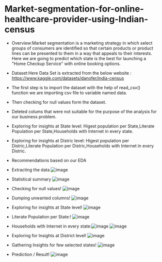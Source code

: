 # Market-segmentation-for-online-healthcare-provider-using-Indian-census

- Overview:Market segmentation is a marketing strategy in which select groups of consumers are identified so that certain products or product lines can be presented to them in a way that appeals to their interests.
Here we are going to predict which state is the best for launching a "Home Checkup Service" with online booking options.

- Dataset:Here Data Set is extracted from the below website :
  https://www.kaggle.com/datasets/danofer/india-census

- The first step is to import the dataset with the help of read_csv() function we are importing csv file to variable named data.
- Then checking for null values form the dataset.
- Deleted colums that were not suitable for the purpose of the analysis for our business problem.
- Exploring for insights at State level: Higest population  per State,Literate Population per State,Households with Internet in every state.
- Exploring for insights at Distric level: Higest population  per Distric,Literate Population per Distric,Households with Internet in every Distric.
- Recommendations based on our EDA

- Extracting the data
![image](https://github.com/Madhusudan1712/Market-segmentation-for-online-healthcare-provider-using-Indian-census/assets/146712964/41a3c90a-90b9-4404-98b8-5cb5f16f3d1c)

- Statistical summary
![image](https://github.com/Madhusudan1712/Market-segmentation-for-online-healthcare-provider-using-Indian-census/assets/146712964/46b7c05b-77ac-4807-8cdd-b84912d8c841)

- Checking for null values!
![image](https://github.com/Madhusudan1712/Market-segmentation-for-online-healthcare-provider-using-Indian-census/assets/146712964/df74f434-2579-4ce3-8f6b-bc2de60b211f)

- Dumping unwanted columns!
![image](https://github.com/Madhusudan1712/Market-segmentation-for-online-healthcare-provider-using-Indian-census/assets/146712964/3f82eb79-7977-4b83-9a4b-0362f34a6ba4)

- Exploring for insights at State level!
![image](https://github.com/Madhusudan1712/Market-segmentation-for-online-healthcare-provider-using-Indian-census/assets/146712964/9533f941-7c0b-45c7-b7b1-bd84d9a6cb08)

- Literate Population per State:!
![image](https://github.com/Madhusudan1712/Market-segmentation-for-online-healthcare-provider-using-Indian-census/assets/146712964/cfe2727c-b8fc-481c-971a-facb8893e8fc)

- Households with Internet in every state:![image](https://github.com/Madhusudan1712/Market-segmentation-for-online-healthcare-provider-using-Indian-census/assets/146712964/d5fb115e-47cd-4f35-b4d5-1ce6c6973fbb)
![image](https://github.com/Madhusudan1712/Market-segmentation-for-online-healthcare-provider-using-Indian-census/assets/146712964/7ebc2c13-c576-423d-a79d-9afa1b1107ea)

- Exploring for Insights at District level!
  ![image](https://github.com/Madhusudan1712/Market-segmentation-for-online-healthcare-provider-using-Indian-census/assets/146712964/741de6c4-0ef8-4f93-8c86-6710a98f8444)

- Gathering Insights for few selected states!
  ![image](https://github.com/Madhusudan1712/Market-segmentation-for-online-healthcare-provider-using-Indian-census/assets/146712964/a81224ec-12c8-4aff-9ba7-0d5b266558e5)

- Prediction / Result!
  ![image](https://github.com/Madhusudan1712/Market-segmentation-for-online-healthcare-provider-using-Indian-census/assets/146712964/b65d0789-803b-4967-bbbc-6ff16464a3b3)




